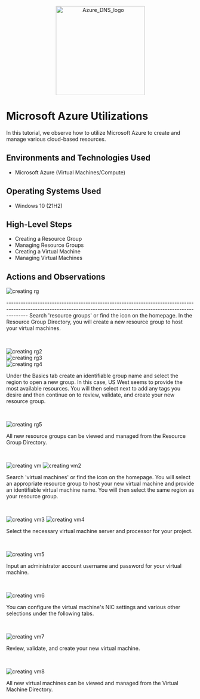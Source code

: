 <p align="center">
<img width="238" alt="Azure_DNS_logo" src="https://github.com/kylewilliamsrr/azure-utilizations/assets/144828759/7d63a336-998c-4e8b-9151-0db45c38091d">


  
</p>

<h1>Microsoft Azure Utilizations</h1>
In this tutorial, we observe how to utilize Microsoft Azure to create and manage various cloud-based resources. <br />



<h2>Environments and Technologies Used</h2>

- Microsoft Azure (Virtual Machines/Compute)


<h2>Operating Systems Used </h2>

- Windows 10 (21H2)

<h2>High-Level Steps</h2>

- Creating a Resource Group
- Managing Resource Groups
- Creating a Virtual Machine 
- Managing Virtual Machines

<h2>Actions and Observations</h2>

<p>

  ![creating rg](https://github.com/kylewilliamsrr/azure-utilizations/assets/144828759/49d5bf68-50a6-4760-a103-0840d9e20407)

</p>
<p>
---------------------------------------------------------------------------------------------------------------------------------------------------------------------  
Search 'resource groups' or find the icon on the homepage. In the Resource Group Directory, you will create a new resource group to host your virtual machines. <br>
</p>
<br />

<p>

![creating rg2](https://github.com/kylewilliamsrr/azure-utilizations/assets/144828759/efbb7a93-adcc-4192-b542-24262f1aa738)
<br />
![creating rg3](https://github.com/kylewilliamsrr/azure-utilizations/assets/144828759/abae046d-e227-435d-83db-44a58608a5c8)
<br />
![creating rg4](https://github.com/kylewilliamsrr/azure-utilizations/assets/144828759/b7eb6885-7071-4ac8-9535-550f31bd5c21)

</p>
<p>
Under the Basics tab create an identifiable group name and select the region to open a new group. In this case, US West seems to provide the most available resources. You will then select next to add any tags you desire and then continue on to review, validate, and create your new resource group. 

</p>
<br />

<p>

![creating rg5](https://github.com/kylewilliamsrr/azure-utilizations/assets/144828759/6bdb1c9a-b5c6-40ca-acc5-2bcc64776b75)

</p>
<p>
All new resource groups can be viewed and managed from the Resource Group Directory. 
</p>
<br />

<p>

![creating vm](https://github.com/kylewilliamsrr/azure-utilizations/assets/144828759/cf75e7cc-777a-42ef-8b24-75e3337d0c29) 
![creating vm2](https://github.com/kylewilliamsrr/azure-utilizations/assets/144828759/5302b4ea-f72a-4edc-8b14-30b29fb31e1b)


</p>
<p>
Search 'virtual machines' or find the icon on the homepage. You will select an appropriate resource group to host your new virtual machine and provide an identifiable virtual machine name. You will then select the same region as your resource group. 
</p>
<br />

<p>

![creating vm3](https://github.com/kylewilliamsrr/azure-utilizations/assets/144828759/4f1a3504-05e3-4556-961d-f90e014e7004)
![creating vm4](https://github.com/kylewilliamsrr/azure-utilizations/assets/144828759/03544a5e-937f-4970-aad9-c3b172cf728b)

</p>
<p>
Select the necessary virtual machine server and processor for your project.
</p>
<br />

<p>

![creating vm5](https://github.com/kylewilliamsrr/azure-utilizations/assets/144828759/8f6a546d-4584-4e64-85d0-7b5c35fc8f86)

</p>
<p>
Input an administrator account username and password for your virtual machine. 
</p>
<br />

<p>

![creating vm6](https://github.com/kylewilliamsrr/azure-utilizations/assets/144828759/35794e9c-5ad6-40d2-b42f-98cb170a7563)

</p>
<p>
You can configure the virtual machine's NIC settings and various other selections under the following tabs. 
</p>
<br />

<p>

![creating vm7](https://github.com/kylewilliamsrr/azure-utilizations/assets/144828759/3444b4eb-f39d-44a3-b518-93fe17698b16)

</p>
<p>
Review, validate, and create your new virtual machine. 
</p>
<br />

<p>

![creating vm8](https://github.com/kylewilliamsrr/azure-utilizations/assets/144828759/c2dd1fa9-d01f-45cb-b94d-52ee14ec13a3)

</p>
<p>
All new virtual machines can be viewed and managed from the Virtual Machine Directory. 
</p>
<br />
